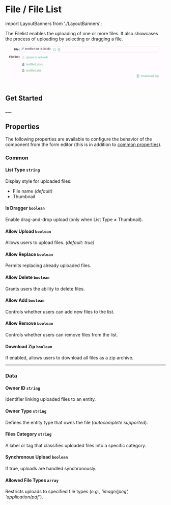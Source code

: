 # File / File List

import LayoutBanners from './LayoutBanners';

The Filelist enables the uploading of one or more files. It also showcases the process of uploading by selecting or dragging a file.

![Image](../Entity-References/images/filelist1.png)

[//]: # '<iframe width="100%" height="500" src="https://pd-docs-adminportal-test.shesha.dev/shesha/forms-designer/?id=3745cb52-d48c-478c-8d34-b5743f7c9388" title="File / Filelist component" ></iframe>'

## **Get Started**

<LayoutBanners url="https://app.guideflow.com/embed/6kw1welczp" type={1}/>
___

## Properties

The following properties are available to configure the behavior of the component from the form editor (this is in addition to [common properties](/docs/front-end-basics/form-components/common-component-properties)).

### Common

#### **List Type** `string`  
Display style for uploaded files:
- File name *(default)*
- Thumbnail

#### **Is Dragger** `boolean`  
Enable drag-and-drop upload (only when List Type ≠ Thumbnail).

#### **Allow Upload** `boolean`  
Allows users to upload files. *(default: true)*

#### **Allow Replace** `boolean`  
Permits replacing already uploaded files.

#### **Allow Delete** `boolean`  
Grants users the ability to delete files.

#### **Allow Add** ``boolean``
Controls whether users can add new files to the list.

#### **Allow Remove** ``boolean``
Controls whether users can remove files from the list.

#### **Download Zip** ``boolean``
If enabled, allows users to download all files as a zip archive.

___

### Data
#### **Owner ID** `string`  
Identifier linking uploaded files to an entity.

#### **Owner Type** `string`  
Defines the entity type that owns the file (*autocomplete supported*).

#### **Files Category** `string`
A label or tag that classifies uploaded files into a specific category.

#### **Synchronous Upload** `boolean`  
If true, uploads are handled synchronously.

#### **Allowed File Types** `array`  
Restricts uploads to specified file types (*e.g., 'image/jpeg', 'application/pdf'*).



